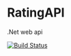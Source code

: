 # RatingAPI
.Net web api

[![Build Status](https://dev.azure.com/I301339/VOD/_apis/build/status/RatingAPI-pipeline?branchName=master)](https://dev.azure.com/I301339/VOD/_build/latest?definitionId=12&branchName=master)
